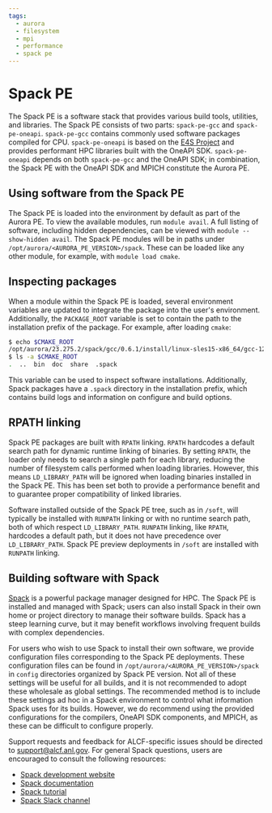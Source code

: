 ```yaml
---
tags:
  - aurora
  - filesystem
  - mpi
  - performance
  - spack pe
---
```


# Spack PE

The Spack PE is a software stack that provides various build tools, utilities, and libraries. The Spack PE consists of two parts: `spack-pe-gcc` and `spack-pe-oneapi`. `spack-pe-gcc` contains commonly used software packages compiled for CPU. `spack-pe-oneapi` is based on the [E4S Project](https://e4s-project.github.io/) and provides performant HPC libraries built with the OneAPI SDK. `spack-pe-oneapi` depends on both `spack-pe-gcc` and the OneAPI SDK; in combination, the Spack PE with the OneAPI SDK and MPICH constitute the Aurora PE.

## Using software from the Spack PE

The Spack PE is loaded into the environment by default as part of the Aurora PE. To view the available modules, run `module avail`. A full listing of software, including hidden dependencies, can be viewed with `module --show-hidden avail`. The Spack PE modules will be in paths under `/opt/aurora/<AURORA_PE_VERSION>/spack`. These can be loaded like any other module, for example, with `module load cmake`.

## Inspecting packages

When a module within the Spack PE is loaded, several environment variables are updated to integrate the package into the user's environment. Additionally, the `PACKAGE_ROOT` variable is set to contain the path to the installation prefix of the package. For example, after loading `cmake`:

```bash
$ echo $CMAKE_ROOT
/opt/aurora/23.275.2/spack/gcc/0.6.1/install/linux-sles15-x86_64/gcc-12.2.0/cmake-3.27.7-mbl7dvgbiblpavhu53h5cheyrmpaikdz
$ ls -a $CMAKE_ROOT
.  ..  bin  doc  share  .spack
```

This variable can be used to inspect software installations. Additionally, Spack packages have a `.spack` directory in the installation prefix, which contains build logs and information on configure and build options.

## RPATH linking

Spack PE packages are built with `RPATH` linking. `RPATH` hardcodes a default search path for dynamic runtime linking of binaries. By setting `RPATH`, the loader only needs to search a single path for each library, reducing the number of filesystem calls performed when loading libraries. However, this means `LD_LIBRARY_PATH` will be ignored when loading binaries installed in the Spack PE. This has been set both to provide a performance benefit and to guarantee proper compatibility of linked libraries.

Software installed outside of the Spack PE tree, such as in `/soft`, will typically be installed with `RUNPATH` linking or with no runtime search path, both of which respect `LD_LIBRARY_PATH`. `RUNPATH` linking, like `RPATH`, hardcodes a default path, but it does not have precedence over `LD_LIBRARY_PATH`. Spack PE preview deployments in `/soft` are installed with `RUNPATH` linking.

## Building software with Spack

[Spack](https://spack.io/about/) is a powerful package manager designed for HPC. The Spack PE is installed and managed with Spack; users can also install Spack in their own home or project directory to manage their software builds. Spack has a steep learning curve, but it may benefit workflows involving frequent builds with complex dependencies.

For users who wish to use Spack to install their own software, we provide configuration files corresponding to the Spack PE deployments. These configuration files can be found in `/opt/aurora/<AURORA_PE_VERSION>/spack` in `config` directories organized by Spack PE version. Not all of these settings will be useful for all builds, and it is not recommended to adopt these wholesale as global settings. The recommended method is to include these settings ad hoc in a Spack environment to control what information Spack uses for its builds. However, we do recommend using the provided configurations for the compilers, OneAPI SDK components, and MPICH, as these can be difficult to configure properly.

Support requests and feedback for ALCF-specific issues should be directed to [support@alcf.anl.gov](mailto:support@alcf.anl.gov). For general Spack questions, users are encouraged to consult the following resources:

- [Spack development website](https://github.com/spack/spack)
- [Spack documentation](https://spack.readthedocs.io/en/latest/index.html)
- [Spack tutorial](https://spack-tutorial.readthedocs.io/en/latest)
- [Spack Slack channel](https://slack.spack.io)